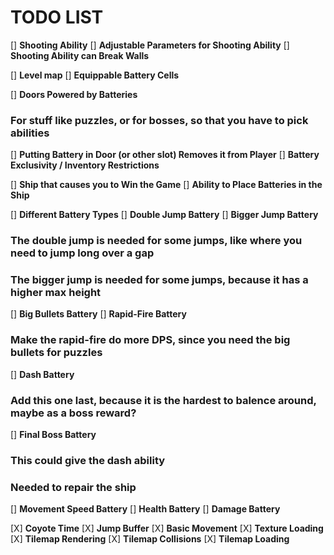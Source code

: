 # TODO LIST

[] __Shooting Ability__
[] __Adjustable Parameters for Shooting Ability__
[] __Shooting Ability can Break Walls__

[] __Level map__
[] __Equippable Battery Cells__

[] __Doors Powered by Batteries__
### For stuff like puzzles, or for bosses, so that you have to pick abilities

[] __Putting Battery in Door (or other slot) Removes it from Player__
[] __Battery Exclusivity / Inventory Restrictions__

[] __Ship that causes you to Win the Game__
[] __Ability to Place Batteries in the Ship__

[] __Different Battery Types__
[] __Double Jump Battery__
[] __Bigger Jump Battery__
### The double jump is needed for some jumps, like where you need to jump long over a gap
### The bigger jump is needed for some jumps, because it has a higher max height

[] __Big Bullets Battery__
[] __Rapid-Fire Battery__
### Make the rapid-fire do more DPS, since you need the big bullets for puzzles

[] __Dash Battery__
### Add this one last, because it is the hardest to balence around, maybe as a boss reward?

[] __Final Boss Battery__
### This could give the dash ability
### Needed to repair the ship

[] __Movement Speed Battery__
[] __Health Battery__
[] __Damage Battery__

 [X] __Coyote Time__
[X] __Jump Buffer__
[X] __Basic Movement__
[X] __Texture Loading__
[X] __Tilemap Rendering__
[X] __Tilemap Collisions__
[X] __Tilemap Loading__
